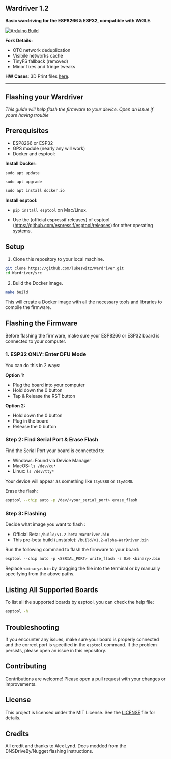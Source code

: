 ## Wardriver 1.2

**Basic wardriving for the ESP8266 & ESP32, compatible with WiGLE.**

[![Arduino Build](https://github.com/lukeswitz/Wardriver/actions/workflows/build.yml/badge.svg)](https://github.com/lukeswitz/Wardriver/actions/workflows/build.yml)

**Fork Details:**
- OTC network deduplication
- Visibile networks cache
- TinyFS fallback (removed) 
- Minor fixes and fringe tweaks  

**HW Cases**: 3D Print files [here](https://github.com/LyndLabs/DNS-Driveby-Hardware).  

--- 

## Flashing your Wardriver

*This guide will help flash the firmware to your device. Open an issue if youre having trouble*

## Prerequisites
- ESP8266 or ESP32  
- GPS module (nearly any will work)
- Docker and esptool:

**Install Docker:**
  
  `sudo apt update`

  `sudo apt upgrade`

  `sudo apt install docker.io`

**Install esptool**:
  
  - `pip install esptool` on Mac/Linux.

- Use the [official espressif releases] of esptool (https://github.com/espressif/esptool/releases) for other operating systems.

## Setup

1. Clone this repository to your local machine.

```bash
git clone https://github.com/lukeswitz/Wardriver.git
cd Wardriver/src
```

2. Build the Docker image.

```bash
make build
```

This will create a Docker image with all the necessary tools and libraries to compile the firmware.

## Flashing the Firmware

Before flashing the firmware, make sure your ESP8266 or ESP32 board is connected to your computer.

### 1. ESP32 ONLY: Enter DFU Mode

You can do this in 2 ways:

**Option 1:**

- Plug the board into your computer
- Hold down the 0 button
- Tap & Release the RST button

**Option 2:**

- Hold down the 0 button
- Plug in the board
- Release the 0 button

### Step 2: Find Serial Port & Erase Flash 

Find the Serial Port your board is connected to:

- Windows: Found via Device Manager
- MacOS: `ls /dev/cu*`
- Linux: `ls /dev/tty*`

Your device will appear as something like `ttyUSB0` or `ttyACM0`.

Erase the flash:

```bash
esptool --chip auto -p /dev/<your_serial_port> erase_flash
```

### Step 3: Flashing 
Decide what image you want to flash :
- Official Beta: `/build/v1.2-beta-WarDriver.bin`
- This pre-beta build (unstable): `/build/v1.2-alpha-WarDriver.bin`

Run the following command to flash the firmware to your board:

`esptool --chip auto -p <SERIAL_PORT> write_flash -z 0x0 <binary>.bin`

Replace `<binary>.bin` by dragging the file into the terminal or by manually specifying from the above paths. 

## Listing All Supported Boards

To list all the supported boards by esptool, you can check the help file:

```bash
esptool -h
```

## Troubleshooting

If you encounter any issues, make sure your board is properly connected and the correct port is specified in the `esptool` command. If the problem persists, please open an issue in this repository.

## Contributing

Contributions are welcome! Please open a pull request with your changes or improvements.

## License

This project is licensed under the MIT License. See the [LICENSE](LICENSE) file for details. 

## Credits

All credit and thanks to Alex Lynd. Docs modded from the DNSDriveBy/Nugget flashing instructions. 
